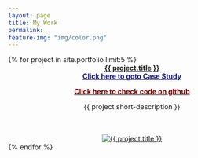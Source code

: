 ```yaml
---
layout: page
title: My Work
permalink: 
feature-img: "img/color.png"
---
```


<div class="work">
  {% for project in site.portfolio limit:5 %}
    <div class="project" style="text-align:center;" >
		  <a href="{{ project.url | prepend: site.baseurl }}"><strong>{{ project.title }}</strong></a>
		<div class="project-path">
		  <a href="{{ project.url | prepend: site.baseurl }}" style="color:#191970"><strong>Click here to goto Case Study</strong></a>
    </div>
		<div class="github-path">
		  <a href="{{ project.github-path }}">
			<p style="color:#800000"><strong>Click here to check code on github</strong></p></a>
    </div>	
    <div class="project-description">
      <a href="{{ project.url | prepend: site.baseurl }}"></a>
      <p>{{ project.short-description }}</p>
    </div>
	  <br><br>
    <div class="project-thumb">
      <a href="{{ project.url | prepend: site.baseurl }}">
        <img src="{{ project.thumbnail-path }}" alt="{{ project.title }}" align="middle">
      </a>
    </div>
    </div>
  {% endfor %}
</div>
